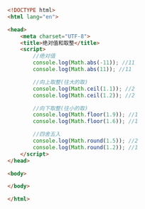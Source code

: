 
<BlogInfo id="232" title="28.math的绝对值和是三个取整方法" author="白日梦想猿" pv=0 read_times=0 pre_cost_time="0分28秒" category="js学习" tag_list="['js学习']" create_time="2020.08.05 14:31:22" update_time="2020.08.05 14:56:16" />

```html
<!DOCTYPE html>
<html lang="en">

<head>
    <meta charset="UTF-8">
    <title>绝对值和取整</title>
    <script>
        //绝对值
        console.log(Math.abs(-11)); //11
        console.log(Math.abs(11)); //11

        //向上取整(往大的取)
        console.log(Math.ceil(1.1)); //2  
        console.log(Math.ceil(1.2)); //2

        //向下取整(往小的取)
        console.log(Math.floor(1.9)); //1
        console.log(Math.floor(1.6)); //1

        //四舍五入
        console.log(Math.round(1.5)); //2
        console.log(Math.round(1.2)); //1
    </script>
</head>

<body>

</body>

</html>
```
